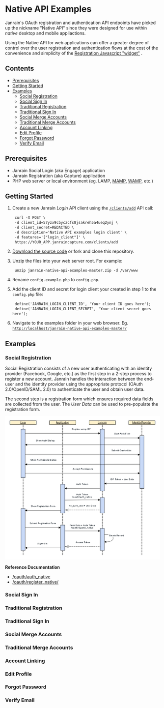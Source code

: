 Native API Examples
===================

Janrain's OAuth registration and authentication API endpoints have picked up the
nickname "Native API" since they were designed for use within *native* desktop
and mobile appliactions.

Using the Native API for web applications can offer a greater degree of control
over the user registration and authentication flows at the cost of the
convenience and simplicity of the
[Registration Javascript "widget"](http://developers.janrain.com/overview/registration/registration-overview/javascript-based-solution-for-websites/) .


Contents
--------

* [Prerequisites](#user-content-prerequisites)
* [Getting Started](#user-content-getting-started)
* [Examples](#user-content-examples)
    * [Social Registration](#user-content-social-registration)
    * [Social Sign In](#user-content-social-sign-in)
    * [Traditional Registration](#user-content-traditional-registration)
    * [Traditional Sign In](#user-content-traditional-sign-in)
    * [Social Merge Accounts](#user-content-social-merge-accounts)
    * [Traditional Merge Accounts](#user-content-traditional-merge-accounts)
    * [Account Linking](#user-content-account-linking)
    * [Edit Profile](#user-content-edit-profile)
    * [Forgot Password](#user-content-forgot-password)
    * [Verify Email](#user-content-verify-email)


Prerequisites
-------------

* Janrain Social Login (aka Engage) application
* Janrain Registration (aka Capture) application
* PHP web server or local environment (eg. LAMP,
  [MAMP](https://www.mamp.info/en/), [WAMP](http://www.wampserver.com/en/), etc.)


Getting Started
---------------

1. Create a new Janrain *Login* API client using the
[`/clients/add`](http://developers.janrain.com/rest-api/methods/api-client-configuration/clients/add-3/)
API call:

        curl -X POST \
        -d client_id=57yzx9cbyczcfs8jsakreh5a4ueq2ynj \
        -d client_secret=REDACTED \
        -d description='Native API examples login client' \
        -d features='["login_client"]' \
        https://YOUR_APP.janraincapture.com/clients/add

1. [Download the source code](https://github.com/JanrainMicah/janrain-native-api-examples/archive/master.zip)
   or fork and clone this repository.
2. Unzip the files into your web server root. For example:

        unzip janrain-native-api-examples-master.zip -d /var/www

3. Rename `config.example.php` to `config.php`.
4. Add the client ID and secret for login client your created in step 1 to the
`config.php` file:

        define('JANRAIN_LOGIN_CLIENT_ID', 'Your client ID goes here');
        define('JANRAIN_LOGIN_CLIENT_SECRET', 'Your client secret goes here');

5. Navigate to the examples folder in your web browser. Eg.
[`http://localhost/janrain-native-api-examples-master/`](http://localhost/janrain-native-api-examples-master/)


Examples
--------

### Social Registration

Social Registration consists of a new user authenticating with an identity
provider (Facebook, Google, etc.) as the first step in a 2-step process to
register a new account. Janrain handles the interaction between the end-user
and the identity provider using the appropriate protocol
(OAuth 2.0/OpenID/SAML 2.0) to authenticate the user and obtain user data.


The second step is a registration form which ensures required data fields are
collected from the user. The *User Data* can be used to pre-populate the
registration form.

![Social Registration Sequence Diagram](https://raw.githubusercontent.com/JanrainMicah/janrain-native-api-examples/master/img/social-registration-sequence.png)

**Reference Documentation**

* [/oauth/auth_native](http://developers.janrain.com/rest-api/methods/authentication/oauth/auth_native/)
* [/oauth/register_native/](http://developers.janrain.com/rest-api/methods/authentication/oauth/register_native/)


### Social Sign In


### Traditional Registration


### Traditional Sign In


### Social Merge Accounts


### Traditional Merge Accounts


### Account Linking


### Edit Profile


### Forgot Password


### Verify Email

